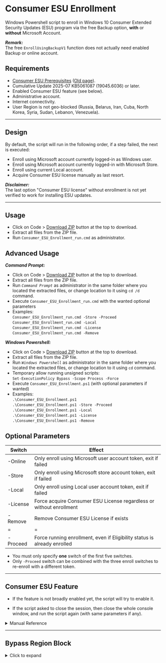Consumer ESU Enrollment
=======================

Windows Powershell script to enroll in Windows 10 Consumer Extended Security Updates (ESU) program via the free Backup option, **with** or **without** Microsoft Account.

***Remark:***  
The free `EnrollUsingBackupV1` function does not actually need enabled Backup or online account.

Requirements
------------

- [Consumer ESU Prerequisites](https://www.microsoft.com/windows/extended-security-updates) ([Old page](https://web.archive.org/web/20250727070928/https://support.microsoft.com/en-us/windows/windows-10-consumer-extended-security-updates-esu-program-33e17de9-36b3-43bb-874d-6c53d2e4bf42)).
- Cumulative Update 2025-07 KB5061087 (19045.6036) or later.
- Enabled Consumer ESU feature (see below).
- Administrative account.
- Internet connectivity.
- User Region is not geo-blocked (Russia, Belarus, Iran, Cuba, North Korea, Syria, Sudan, Lebanon, Venezuela).

______________________________

Design
------

By default, the script will run in the following order, if a step failed, the next is executed:

- Enroll using Microsoft account currently logged-in as Windows user.
- Enroll using Microsoft account currently logged-in with Microsoft Store.
- Enroll using current Local account.
- Acquire Consumer ESU license manually as last resort.

***Disclaimer:***  
The last option "Consumer ESU license" without enrollment is not yet verified to work for installing ESU updates.

______________________________

Usage
-----

- Click on Code > [Download ZIP](https://github.com/abbodi1406/ConsumerESU/archive/refs/heads/master.zip) button at the top to download.
- Extract all files from the ZIP file.
- Run `Consumer_ESU_Enrollment_run.cmd` as administrator.

Advanced Usage
--------------

***Command Prompt:***  
- Click on Code > [Download ZIP](https://github.com/abbodi1406/ConsumerESU/archive/refs/heads/master.zip) button at the top to download.
- Extract all files from the ZIP file.
- Run *`Command Prompt`* as administrator in the same folder where you located the extracted files, or change location to it using `cd /d` command.
- Execute `Consumer_ESU_Enrollment_run.cmd` with the wanted optional parameters
- Examples:  
`Consumer_ESU_Enrollment_run.cmd -Store -Proceed`  
`Consumer_ESU_Enrollment_run.cmd -Local`  
`Consumer_ESU_Enrollment_run.cmd -License`  
`Consumer_ESU_Enrollment_run.cmd -Remove`

***Windows Powershell:***  
- Click on Code > [Download ZIP](https://github.com/abbodi1406/ConsumerESU/archive/refs/heads/master.zip) button at the top to download.
- Extract all files from the ZIP file.
- Run *`Windows Powershell`* as administrator in the same folder where you located the extracted files, or change location to it using `cd` command.
- Temporary allow running unsigned scripts:  
`Set-ExecutionPolicy Bypass -Scope Process -Force`
- Execute `Consumer_ESU_Enrollment.ps1` (with optional parameters if wanted)
- Examples:  
`.\Consumer_ESU_Enrollment.ps1`  
`.\Consumer_ESU_Enrollment.ps1 -Store -Proceed`  
`.\Consumer_ESU_Enrollment.ps1 -Local`  
`.\Consumer_ESU_Enrollment.ps1 -License`  
`.\Consumer_ESU_Enrollment.ps1 -Remove`

Optional Parameters
-------------------

|Switch    |Effect|
|----------|------|
| -Online  | Only enroll using Microsoft user account token, exit if failed |
| -Store   | Only enroll using Microsoft store account token, exit if failed |
| -Local   | Only enroll using Local user account token, exit if failed |
| -License | Force acquire Consumer ESU License regardless or without enrollment |
| -Remove  | Remove Consumer ESU License if exists |
| =        | =
| -Proceed | Force running enrollment, even if Eligibility status is already enrolled |

- You must only specify **one** switch of the first five switches.
- Only `-Proceed` switch can be combined with the three enroll switches to re-enroll with a different token.

______________________________

Consumer ESU Feature
--------------------

- If the feature is not broadly enabled yet, the script will try to enable it.

- If the script asked to close the session, then close the whole console window, and run the script again (with same parameters if any).

<details><summary>Manual Reference</summary>


How to enable it manually yourself, this require a reboot to take effect:

- Run *`Command Prompt`* as administrator.
- Execute the following command:  
```
reg.exe add "HKLM\SYSTEM\CurrentControlSet\Policies\Microsoft\FeatureManagement\Overrides" /v 4011992206 /t REG_DWORD /d 2 /f
```
- Run *`Windows Powershell`* as administrator.
- Copy and paste the following commands together as-is, wait for "Task Completed" message:  
```
$TN = "ReconcileFeatures"; $TP = "\Microsoft\Windows\Flighting\FeatureConfig\"; $null = Enable-ScheduledTask $TN $TP
Start-ScheduledTask $TN $TP; while ((Get-ScheduledTask $TN $TP).State.value__ -eq 4) {start-sleep -sec 1}; "Task Completed"
#
$TN = "UsageDataFlushing"; $TP = "\Microsoft\Windows\Flighting\FeatureConfig\"; $null = Enable-ScheduledTask $TN $TP
Start-ScheduledTask $TN $TP; while ((Get-ScheduledTask $TN $TP).State.value__ -eq 4) {start-sleep -sec 1}; "Task Completed"
#
```
- **Restart the system**.
- .
- Run *`Command Prompt`* as administrator.
- Execute the following commands:  
```
cmd /c ClipESUConsumer.exe -evaluateEligibility
reg.exe query "HKCU\SOFTWARE\Microsoft\Windows NT\CurrentVersion\Windows\ConsumerESU"
```
- Verify that the last command shows **ESUEligibility** value as non-zero.  
if so, proceed to run the powershell script as explained above.
- If the value is zero `0x0` or does not exist, then the operation is failed, and you have to wait for official broad availability.
</details>

______________________________

Bypass Region Block
-------------------

<details><summary>Click to expand</summary>


- Temporary change your region to non-blocked country:

Table of Geographical Locations:  
https://learn.microsoft.com/en-us/windows/win32/intl/table-of-geographical-locations

manually:  
`Settings > Time & Language > Region > Country or region`

or run *`Windows Powershell`* and execute:  
`Set-WinHomeLocation -GeoId 244`

- Run the script to enroll as explained above.

- Verify that "ESU Eligibility state" is `DeviceEnrolled / SUCCESS`.

- Run *`Consumer_ESU_ScheduledTasks.cmd`* as administrator, and press 1 to execute this option:

`[1] Disable Consumer ESU scheduled tasks`

- Restore your original region location, manually or using powershell as before.
</details>
